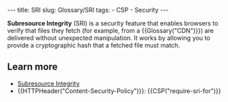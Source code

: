 --- title: SRI slug: Glossary/SRI tags: - CSP - Security ---

**Subresource Integrity** (SRI) is a security feature that enables browsers to verify that files they fetch (for example, from a {{Glossary("CDN")}}) are delivered without unexpected manipulation. It works by allowing you to provide a cryptographic hash that a fetched file must match.

Learn more
----------

-   [Subresource Integrity](/en-US/docs/Web/Security/Subresource_Integrity)
-   {{HTTPHeader("Content-Security-Policy")}}: {{CSP("require-sri-for")}}
